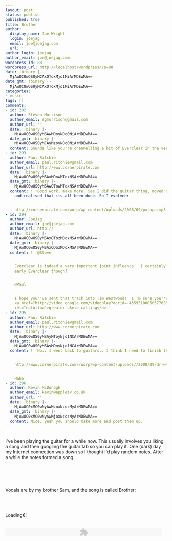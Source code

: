 ```yaml
---
layout: post
status: publish
published: true
title: Brother
author:
  display_name: Joe Wright
  login: joejag
  email: joe@joejag.com
  url: ''
author_login: joejag
author_email: joe@joejag.com
wordpress_id: 88
wordpress_url: http://localhost/wordpress/?p=88
date: !binary |-
  MjAwOC0wOS0yMCAxOToxMjo1MiArMDEwMA==
date_gmt: !binary |-
  MjAwOC0wOS0yMCAxOToxMjo1MiArMDEwMA==
categories:
- music
tags: []
comments:
- id: 292
  author: Steven Morrison
  author_email: sgmorrison@gmail.com
  author_url: ''
  date: !binary |-
    MjAwOC0wOS0yMSAwMDoyNDo0NiArMDEwMA==
  date_gmt: !binary |-
    MjAwOC0wOS0yMCAyMzoyNDo0NiArMDEwMA==
  content: Sounds like you're channelling a bit of Everclear in the verses. Nice.
- id: 293
  author: Paul Ritchie
  author_email: paul.ritchie@gmail.com
  author_url: http://www.cornerpirate.com
  date: !binary |-
    MjAwOC0wOS0yMSAxMDowMToxNSArMDEwMA==
  date_gmt: !binary |-
    MjAwOC0wOS0yMSAwOTowMToxNSArMDEwMA==
  content: ! 'Good work, make more. See I did the guitar thing, moved on to Ukelele,
    and realised that its all been done. So I evolved:


    http://cornerpirate.com/worp/wp-content/uploads/2008/09/parapa.mp3'
- id: 294
  author: JoeJag
  author_email: joe@joejag.com
  author_url: http://
  date: !binary |-
    MjAwOC0wOS0yMSAxOTozMDoxMSArMDEwMA==
  date_gmt: !binary |-
    MjAwOC0wOS0yMSAxODozMDoxMSArMDEwMA==
  content: ! '@Steve


    Everclear is indeed a very important joint influence.  I certainly hope you mean
    early Everclear though!


    @Paul


    I hope you''ve sent that track into Tim Westwood!  I''m sure you''ve seen your
    <a href="http://video.google.com/videoplay?docid=-4559510005057780538"
    rel="nofollow">greater ukele calling</a>.'
- id: 295
  author: Paul Ritchie
  author_email: paul.ritchie@gmail.com
  author_url: http://www.cornerpirate.com
  date: !binary |-
    MjAwOC0wOS0yMSAyMToyNjo1NCArMDEwMA==
  date_gmt: !binary |-
    MjAwOC0wOS0yMSAyMDoyNjo1NCArMDEwMA==
  content: ! 'No.. I went back to guitars.. I think I need to finish this song !


    http://www.cornerpirate.com//worp/wp-content/uploads//2008/09/dr-who.mp3


    Haha'
- id: 296
  author: Kevin McDonagh
  author_email: kevin@appletv.co.uk
  author_url: ''
  date: !binary |-
    MjAwOC0xMC0wNyAwMzoxNzozMyArMDEwMA==
  date_gmt: !binary |-
    MjAwOC0xMC0wNyAwMjoxNzozMyArMDEwMA==
  content: Nice, yeah you should make more and post them up.
---
```

<p><!-- raw html --><br />
I've been playing the guitar for a while now.  This usually involves you liking a song and then googling the guitar tab so you can play it.  One (dark) day my Internet connection was down so I thought I'd play random notes.  After a while the notes formed a song.<br />
<br /><br />
<script src='/j/jquery.cross-slide.js' type='text/javascript'></script><br />
<br /><br />
Vocals are by my brother Sam, and the song is called Brother:<br />
<br /></p>
<p><br /></p>
<style type="text/css">
  #test2 {<br />
    margin: 1em auto;<br />
    border: 2px solid #555;<br />
    width: 490px;<br />
    height: 400px;<br />
  }<br />
</style></p>
<p><script type='text/javascript' id='source-test2'>//< ![CDATA[<br />
$(function() {<br />
$('#test2').crossSlide({<br />
  sleep: 3,  //sec<br />
  fade: 1    //sec<br />
}, [<br />
  { src: '/i/brother/india1.jpg' },<br />
  { src: '/i/brother/india2.jpg' },<br />
  { src: '/i/brother/india3.jpg' },<br />
  { src: '/i/brother/dublin1.jpg' },<br />
  { src: '/i/brother/dublin2.jpg' },<br />
  { src: '/i/brother/dublin3.jpg' },<br />
  { src: '/i/brother/dublin4.jpg' },<br />
  { src: '/i/brother/dublin5.jpg' }<br />
]);<br />
});<br />
//]]></script></p>
<div id='test2'>Loading&euro;&brvbar;</div><br />
<script type='text/javascript' id='display-test2'><br />
  displaySource("test2");<br />
</script></p>
<p><embed type="application/x-shockwave-flash" src="{{ site.url }}/images/2008/Brother1.mp3"                width="490"                height="27" allowscriptaccess="never"                quality="best"                bgcolor="#ffffff"                wmode="window"               flashvars="playerMode=embedded" /><br />
<br /></p>
